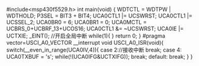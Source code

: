 #include<msp430f5529.h>
int main(void) {
    WDTCTL = WDTPW | WDTHOLD;
    P3SEL = BIT3 + BIT4;
	UCA0CTL1 |= UCSWRST;
	UCA0CTL1 |= UCSSEL_2;
	UCA0BR0 = 6;
	UCA0BR1 = 0;
	UCA0MCTL = UCBRS_0+UCBRF_13+UCOS16;
	UCA0CTL1 &= ~UCSWRST;
	UCA0IE |= UCTXIE;
	_EINT();		//开启全局中断
	while(1){
	}
	return 0;
}
#pragma vector=USCI_A0_VECTOR
__interrupt void USCI_A0_ISR(void){
	switch(__even_in_range(UCA0IV,4)){
	case 2://接收中断
		break;
	case 4:
		UCA0TXBUF = 's';
		while(!(UCA0IFG&UCTXIFG));
		break;
	default:
		break;
	}
}

